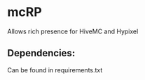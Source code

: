 # mcRP
Allows rich presence for HiveMC and Hypixel

## Dependencies:
Can be found in requirements.txt

